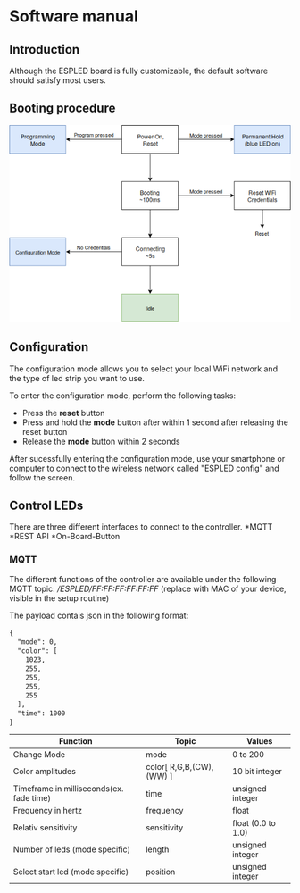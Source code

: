 # Software manual
## Introduction

Although the ESPLED board is fully customizable, the default software should satisfy most users.

## Booting procedure
![boot](/doc/boot_procedure.png)

## Configuration
The configuration mode allows you to select your local WiFi network and the type of led strip you want to use.

To enter the configuration mode, perform the following tasks:
- Press the __reset__ button
- Press and hold the __mode__ button after within 1 second after releasing the reset button
- Release the __mode__ button within 2 seconds

After sucessfully entering the configuration mode, use your smartphone or computer to connect to the wireless network called "ESPLED config" and follow the screen.

## Control LEDs
There are three different interfaces to connect to the controller.
*MQTT
*REST API
*On-Board-Button

### MQTT
The different functions of the controller are available under the following MQTT topic:
*/ESPLED/FF:FF:FF:FF:FF:FF* (replace with MAC of your device, visible in the setup routine)

The payload contais json in the following format:

```
{
  "mode": 0,
  "color": [
    1023,
    255,
    255,
    255,
    255
  ],
  "time": 1000
}
```

|   Function                               |       Topic              |      Values        |
|------------------------------------------|--------------------------|--------------------|
| Change Mode                              | mode                     | 0 to 200           |
| Color amplitudes                         | color[ R,G,B,(CW),(WW) ] | 10 bit integer     |
| Timeframe in milliseconds(ex. fade time) | time                     | unsigned integer   |
| Frequency in hertz                       | frequency                | float              |
| Relativ sensitivity                      | sensitivity              | float (0.0 to 1.0) |
| Number of leds (mode specific)           | length                   | unsigned integer   |
| Select start led (mode specific)         | position                 | unsigned integer   |
